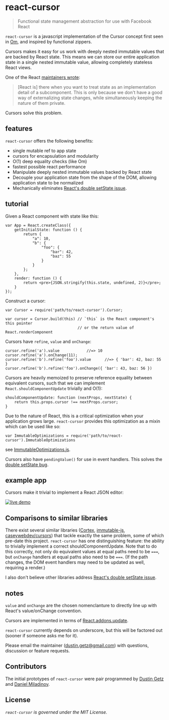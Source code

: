react-cursor
===============

> Functional state management abstraction for use with Facebook React

`react-cursor` is a javascript implementation of the Cursor concept first seen in [Om](https://github.com/swannodette/om/wiki/Cursors), and inspired by functional zippers.

Cursors makes it easy for us work with deeply nested immutable values that are backed by React state. This
means we can store our entire application state in a single nested immutable value, allowing completely stateless React
views.

One of the React [maintainers wrote](https://news.ycombinator.com/item?id=6937921):

> [React is] there when you want to treat state as an implementation detail of a subcomponent. This is only because
> we don't have a good way of externalizing state changes, while simultaneously keeping the nature of them private.

Cursors solve this problem.

## features

`react-cursor` offers the following benefits:

 * single mutable ref to app state
 * cursors for encapsulation and modularity
 * O(1) deep equality checks (like Om)
 * fastest possible react performance
 * Manipulate deeply nested immutable values backed by React state
 * Decouple your application state from the shape of the DOM, allowing application state to be normalized
 * Mechanically eliminates [React's double setState issue](https://github.com/facebook/react/issues/122).

## tutorial

Given a React component with state like this:

    var App = React.createClass({
        getInitialState: function () {
            return {
                "a": 10,
                "b": {
                    "foo": {
                        "bar": 42,
                        "baz": 55
                    }
                }
            };
        },
        render: function () {
            return <pre>{JSON.stringify(this.state, undefined, 2)}</pre>;
        }
    });

Construct a cursor:

    var Cursor = require('path/to/react-cursor').Cursor;

    var cursor = Cursor.build(this) // `this` is the React component's this pointer
                                    // or the return value of React.renderComponent

Cursors have `refine`, `value` and `onChange`:

    cursor.refine('a').value            //=> 10
    cursor.refine('a').onChange(11);
    cursor.refine('b').refine('foo').value      //=> { 'bar': 42, baz: 55 }
    cursor.refine('b').refine('foo').onChange({ 'bar': 43, baz: 56 })

Cursors are heavily memoized to preserve reference equality between equivalent cursors, such that we can implement
`React.shouldComponentUpdate` trivially and O(1):

    shouldComponentUpdate: function (nextProps, nextState) {
        return this.props.cursor !== nextProps.cursor;
    }

Due to the nature of React, this is a critical optimization when your application grows large. `react-cursor` provides this optimization as a mixin which can be used like so:

`var ImmutableOptimizations = require('path/to/react-cursor').ImmutableOptimizations`

see [ImmutableOptimizations.js](https://github.com/dustingetz/react-cursor/blob/master/src/ImmutableOptimizations.js).

Cursors also have `pendingValue()` for use in event handlers. This solves the [double setState bug](https://github.com/facebook/react/issues/122).

## example app

Cursors make it trivial to implement a React JSON editor:

[![live demo](https://raw.githubusercontent.com/dustingetz/react-json-editor/master/docs/_assets/json-editor.png)](http://react-json-editor.bitballoon.com/examples/react-state-editor/webapp/)

## Comparisons to similar libraries

There exist several similar libraries 
([Cortex](https://github.com/mquan/cortex), 
[immutable-js](https://github.com/facebook/immutable-js#cursors), 
[caseywebdev/cursors](https://github.com/caseywebdev/cursors)) 
that tackle exactly the same problem, some of which pre-date this project. `react-cursor` has one distinguishing 
feature: the ability to trivially implement a correct shouldComponentUpdate. Note that to do this correctly, not only do
equivalent values at equal paths need to be `===`, but `onChange` handlers at equal paths also need to be `===`. (If the 
path changes, the DOM event handlers may need to be updated as well, requiring a render.) 

I also don't believe other libraries address [React's double setState issue](https://github.com/facebook/react/issues/122).

## notes

`value` and `onChange` are the chosen nomenclanture to directly line up with React's value/onChange convention.

Cursors are implemented in terms of [React.addons.update](http://facebook.github.io/react/docs/update.html).

`react-cursor` currently depends on underscore, but this will be factored out (sooner if someone asks me for it).

Please email the maintainer (dustin.getz@gmail.com) with questions, discussion or feature requests.

## Contributors

The initial prototypes of `react-cursor` were pair programmed by [Dustin Getz](https://github.com/dustingetz) and [Daniel Miladinov](https://github.com/danielmiladinov). 

## License

_`react-cursor` is governed under the MIT License._
